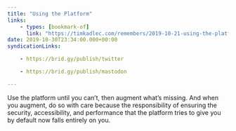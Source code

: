```yaml
---
title: "Using the Platform"
links:
    - types: [bookmark-of]
      link: "https://timkadlec.com/remembers/2019-10-21-using-the-platform/"
date: 2019-10-30T23:34:00.000+00:00
syndicationLinks:

    - https://brid.gy/publish/twitter

    - https://brid.gy/publish/mastodon

---
```


Use the platform until you can’t, then augment what’s missing. And when you augment, do so with care because the responsibility of ensuring the security, accessibility, and performance that the platform tries to give you by default now falls entirely on you.